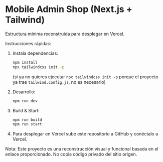 # Mobile Admin Shop (Next.js + Tailwind)

Estructura mínima reconstruida para desplegar en Vercel.

Instrucciones rápidas:

1. Instala dependencias:
   ```bash
   npm install
   npx tailwindcss init -p
   ```
   (si ya no quieres ejecutar `npx tailwindcss init -p` porque el proyecto ya trae `tailwind.config.js`, no es necesario)

2. Desarrollo:
   ```bash
   npm run dev
   ```

3. Build & Start:
   ```bash
   npm run build
   npm run start
   ```

4. Para desplegar en Vercel sube este repositorio a GitHub y conéctalo a Vercel.

Nota: Este proyecto es una reconstrucción visual y funcional basada en el enlace proporcionado. No copia código privado del sitio origen.
